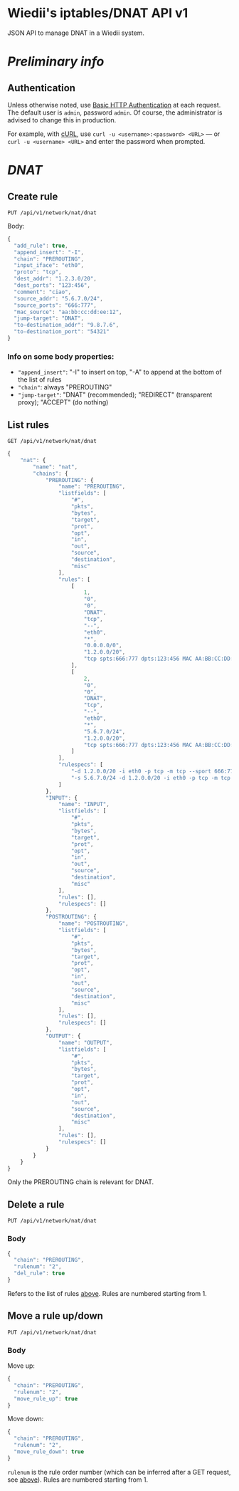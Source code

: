 # **Wiedii's iptables/DNAT API v1**

JSON API to manage DNAT in a Wiedii system.

# *Preliminary info*

## Authentication

Unless otherwise noted, use [Basic HTTP Authentication](https://en.wikipedia.org/wiki/Basic_access_authentication)
at each request. The default user is `admin`, password `admin`. Of course, the administrator
is advised to change this in production.

For example, with [cURL](https://curl.haxx.se/), use `curl -u <username>:<password> <URL>`
&mdash; or `curl -u <username> <URL>` and enter the password when prompted.

# *DNAT*

## Create rule
```
PUT /api/v1/network/nat/dnat
```

Body:
```javascript
{
  "add_rule": true,
  "append_insert": "-I",
  "chain": "PREROUTING",
  "input_iface": "eth0",
  "proto": "tcp",
  "dest_addr": "1.2.3.0/20",
  "dest_ports": "123:456",
  "comment": "ciao",
  "source_addr": "5.6.7.0/24",
  "source_ports": "666:777",
  "mac_source": "aa:bb:cc:dd:ee:12",
  "jump-target": "DNAT",
  "to-destination_addr": "9.8.7.6",
  "to-destination_port": "54321"
}
```

### Info on some body properties:

* `"append_insert"`: "-I" to insert on top, "-A" to append at the bottom of the list of rules
* `"chain"`: always "PREROUTING"
* `"jump-target"`: "DNAT" (recommended); "REDIRECT" (transparent proxy); "ACCEPT" (do nothing)


## List rules
```
GET /api/v1/network/nat/dnat
```

```javascript
{
    "nat": {
        "name": "nat",
        "chains": {
            "PREROUTING": {
                "name": "PREROUTING",
                "listfields": [
                    "#",
                    "pkts",
                    "bytes",
                    "target",
                    "prot",
                    "opt",
                    "in",
                    "out",
                    "source",
                    "destination",
                    "misc"
                ],
                "rules": [
                    [
                        1,
                        "0",
                        "0",
                        "DNAT",
                        "tcp",
                        "--",
                        "eth0",
                        "*",
                        "0.0.0.0/0",
                        "1.2.0.0/20",
                        "tcp spts:666:777 dpts:123:456 MAC AA:BB:CC:DD:EE:12 /* ciao2 */ to:9.8.7.6:54321"
                    ],
                    [
                        2,
                        "0",
                        "0",
                        "DNAT",
                        "tcp",
                        "--",
                        "eth0",
                        "*",
                        "5.6.7.0/24",
                        "1.2.0.0/20",
                        "tcp spts:666:777 dpts:123:456 MAC AA:BB:CC:DD:EE:12 /* ciao */ to:9.8.7.6:54321"
                    ]
                ],
                "rulespecs": [
                    "-d 1.2.0.0/20 -i eth0 -p tcp -m tcp --sport 666:777 --dport 123:456 -m mac --mac-source AA:BB:CC:DD:EE:12 -m comment --comment ciao2 -j DNAT --to-destination 9.8.7.6:54321",
                    "-s 5.6.7.0/24 -d 1.2.0.0/20 -i eth0 -p tcp -m tcp --sport 666:777 --dport 123:456 -m mac --mac-source AA:BB:CC:DD:EE:12 -m comment --comment ciao -j DNAT --to-destination 9.8.7.6:54321"
                ]
            },
            "INPUT": {
                "name": "INPUT",
                "listfields": [
                    "#",
                    "pkts",
                    "bytes",
                    "target",
                    "prot",
                    "opt",
                    "in",
                    "out",
                    "source",
                    "destination",
                    "misc"
                ],
                "rules": [],
                "rulespecs": []
            },
            "POSTROUTING": {
                "name": "POSTROUTING",
                "listfields": [
                    "#",
                    "pkts",
                    "bytes",
                    "target",
                    "prot",
                    "opt",
                    "in",
                    "out",
                    "source",
                    "destination",
                    "misc"
                ],
                "rules": [],
                "rulespecs": []
            },
            "OUTPUT": {
                "name": "OUTPUT",
                "listfields": [
                    "#",
                    "pkts",
                    "bytes",
                    "target",
                    "prot",
                    "opt",
                    "in",
                    "out",
                    "source",
                    "destination",
                    "misc"
                ],
                "rules": [],
                "rulespecs": []
            }
        }
    }
}
```

Only the PREROUTING chain is relevant for DNAT.

## Delete a rule
```
PUT /api/v1/network/nat/dnat
```

### Body
```javascript
{
  "chain": "PREROUTING",
  "rulenum": "2",
  "del_rule": true
}
```

Refers to the list of rules [above](#list-rules). Rules are numbered starting from 1.

## Move a rule up/down
```
PUT /api/v1/network/nat/dnat
```

### Body
Move up:
```javascript
{
  "chain": "PREROUTING",
  "rulenum": "2",
  "move_rule_up": true
}
```
Move down:
```javascript
{
  "chain": "PREROUTING",
  "rulenum": "2",
  "move_rule_down": true
}
```

`rulenum` is the rule order number (which can be inferred after a GET request, see [above](#list-rules)).
Rules are numbered starting from 1.
